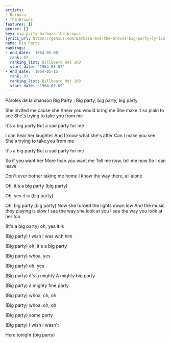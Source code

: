 ```yaml
---
artists:
- Barbara
- The Browns
features: []
genres: []
key: big-party-barbara-the-browns
lyrics_url: https://genius.com/Barbara-and-the-browns-big-party-lyrics
name: Big Party
rankings:
- end_date: '1964-05-08'
  rank: 97
  ranking_list: Billboard Hot 100
  start_date: '1964-05-02'
- end_date: '1964-05-15'
  rank: 97
  ranking_list: Billboard Hot 100
  start_date: '1964-05-09'
---
```

Paroles de la chanson Big Party :
Big party, big party, big party

She invited me cause she
Knew you would bring me
She make it so plain to see
She's trying to take you from me

It's a big party
But a sad party for me

I can hear her laughter
And I know what she's after
Can I make you see
She's trying to take you from me

It's a big party
But a sad party for me

So if you want her
More than you want me
Tell me now, tell me now
So I can leave

Don't ever bother taking me home
I know the way there, all alone

Oh, it's a big party (big party)

Oh, yes it is (big party)

Oh, big party (big party)
Now she turned the lights down low
And the music they playing is slow
I see the way she look at you
I see the way you look at her too

(It's a big party) oh, yes it is

(Big party) I wish I was with him

(Big party) oh, it's a big party

(Big party) whoa, yes

(Big party) oh, yes

(Big party) it's a mighty
A mighty big party

(Big party) a mighty fine party

(Big party) whoa, oh, oh

(Big party) whoa, oh, oh

(Big party) some party

(Big party) I wish I wasn't

Here tonight (big party)
